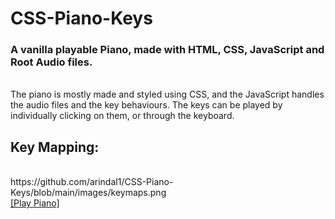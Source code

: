 # CSS-Piano-Keys
### A vanilla playable Piano, made with HTML, CSS, JavaScript and Root Audio files.
<br>
The piano is mostly made and styled using CSS, and the JavaScript handles the audio files and the key behaviours.
The keys can be played by individually clicking on them, or through the keyboard.

## Key Mapping:
<br>
https://github.com/arindal1/CSS-Piano-Keys/blob/main/images/keymaps.png
<br>
<a href="https://arindal1.github.io/CSS-Piano-Keys/" target="_blank">[Play Piano]</a>
